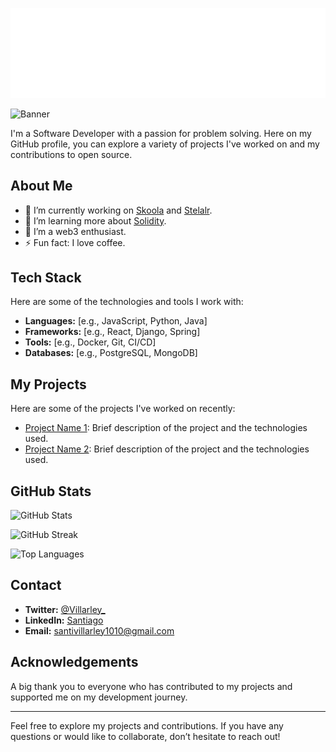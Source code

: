 ![Greeting](greeting.gif)

![Banner](github.png) <!-- Replace this with the path to your banner image -->

I'm a Software Developer with a passion for problem solving. Here on my GitHub profile, you can explore a variety of projects I've worked on and my contributions to open source.

## About Me

- 🔭 I’m currently working on [Skoola](https://github.com/villarley/skooladb) and [Stelalr](https://github.com/villarley/stellar-landingpage).
- 🌱 I’m learning more about [Solidity](https://soliditylang.org/).
- 👯 I’m a web3 enthusiast.
- ⚡ Fun fact: I love coffee.

## Tech Stack

Here are some of the technologies and tools I work with:

- **Languages:** [e.g., JavaScript, Python, Java]
- **Frameworks:** [e.g., React, Django, Spring]
- **Tools:** [e.g., Docker, Git, CI/CD]
- **Databases:** [e.g., PostgreSQL, MongoDB]

## My Projects

Here are some of the projects I've worked on recently:

- [Project Name 1](link-to-your-repo): Brief description of the project and the technologies used.
- [Project Name 2](link-to-your-repo): Brief description of the project and the technologies used.

## GitHub Stats

![GitHub Stats](https://github-readme-stats.vercel.app/api?username=villarley&show_icons=true&hide_title=true&hide=prs&count_private=true&hide_border=true&theme=radical)

![GitHub Streak](https://github-readme-streak-stats.herokuapp.com/?user=villarley&theme=radical)

![Top Languages](https://github-readme-stats.vercel.app/api/top-langs/?username=villarley&theme=radical)


## Contact

- **Twitter:** [@Villarley_](https://twitter.com/Villarley_)
- **LinkedIn:** [Santiago](https://linkedin.com/in/SantiagoVillarrealArley)
- **Email:** [santivillarley1010@gmail.com](mailto:santivillarley1010@gmail.com)

## Acknowledgements

A big thank you to everyone who has contributed to my projects and supported me on my development journey. 

---

Feel free to explore my projects and contributions. If you have any questions or would like to collaborate, don’t hesitate to reach out!
